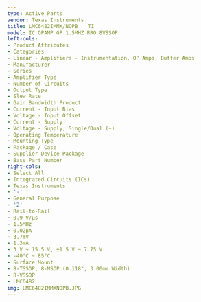 ```yaml
---
type: Active Parts
vendor: Texas Instruments
title: LMC6482IMMX/NOPB　　TI
model: IC OPAMP GP 1.5MHZ RRO 8VSSOP
left-cols:
- Product Attributes
- Categories
- Linear - Amplifiers - Instrumentation, OP Amps, Buffer Amps
- Manufacturer
- Series
- Amplifier Type
- Number of Circuits
- Output Type
- Slew Rate
- Gain Bandwidth Product
- Current - Input Bias
- Voltage - Input Offset
- Current - Supply
- Voltage - Supply, Single/Dual (±)
- Operating Temperature
- Mounting Type
- Package / Case
- Supplier Device Package
- Base Part Number
right-cols:
- Select All
- Integrated Circuits (ICs)
- Texas Instruments
- '-'
- General Purpose
- '2'
- Rail-to-Rail
- 0.9 V/µs
- 1.5MHz
- 0.02pA
- 3.7mV
- 1.3mA
- 3 V ~ 15.5 V, ±1.5 V ~ 7.75 V
- -40°C ~ 85°C
- Surface Mount
- 8-TSSOP, 8-MSOP (0.118", 3.00mm Width)
- 8-VSSOP
- LMC6482
img: LMC6482IMMXNOPB.JPG
---
```

